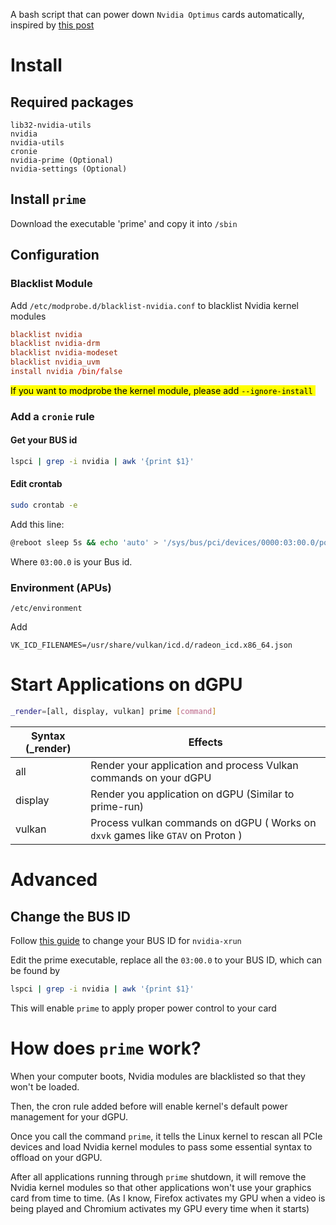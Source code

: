 A bash script that can power down `Nvidia Optimus` cards automatically, inspired by [this post](https://www.reddit.com/r/linux_gaming/comments/sqqzl4/nvidia_primerun_on_wayland_instead_of_nvidiaxrun/)

# Install

## Required packages

```pacman
lib32-nvidia-utils
nvidia
nvidia-utils
cronie
nvidia-prime (Optional)
nvidia-settings (Optional)
```

## Install `prime`

Download the executable 'prime' and copy it into `/sbin`

## Configuration

### Blacklist Module

Add `/etc/modprobe.d/blacklist-nvidia.conf` to blacklist Nvidia kernel modules

```blacklist-nvidia.conf
blacklist nvidia
blacklist nvidia-drm
blacklist nvidia-modeset
blacklist nvidia_uvm
install nvidia /bin/false
```

<mark> If you want to modprobe the kernel module, please add `--ignore-install` </mark>

### Add a `cronie` rule

#### Get your BUS id

```bash
lspci | grep -i nvidia | awk '{print $1}'
```

#### Edit crontab

```bash
sudo crontab -e
```

Add this line:

```bash
@reboot sleep 5s && echo 'auto' > '/sys/bus/pci/devices/0000:03:00.0/power/control
```

Where `03:00.0` is your Bus id.

### Environment (APUs)

`/etc/environment`

Add

```environment
VK_ICD_FILENAMES=/usr/share/vulkan/icd.d/radeon_icd.x86_64.json
```



# Start Applications on dGPU

```bash
_render=[all, display, vulkan] prime [command]
```

| Syntax (_render) | Effects                                                      |
| ---------------- | ------------------------------------------------------------ |
| all              | Render your application and process Vulkan commands on your dGPU |
| display          | Render you application on dGPU (Similar to prime-run)        |
| vulkan           | Process vulkan commands on dGPU ( Works on `dxvk` games like `GTAV` on Proton ) |

# Advanced

## Change the BUS ID

Follow [this guide](https://github.com/Witko/nvidia-xrun#setting-the-right-bus-id) to change your BUS ID for `nvidia-xrun`

Edit the prime executable, replace all the `03:00.0` to your BUS ID, which can be found by 

```bash
lspci | grep -i nvidia | awk '{print $1}'
```



This will enable `prime` to apply proper power control to your card

# How does `prime` work?

When your computer boots, Nvidia modules are blacklisted so that they won't be loaded.

Then, the cron rule added before will enable kernel's default power management for your dGPU.

Once you call the command `prime`, it tells the Linux kernel to rescan all PCIe devices and load Nvidia kernel modules to pass some essential syntax to offload on your dGPU.

After all applications running through `prime` shutdown, it will remove the Nvidia kernel modules so that other  applications won't use your graphics card from time to time. (As I know, Firefox activates my GPU when a video is being played and Chromium activates my GPU every time when it starts)

